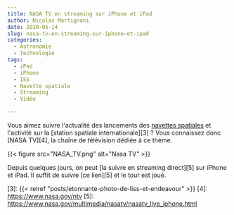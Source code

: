 ```yaml
---
title: NASA TV en streaming sur iPhone et iPad
author: Nicolas Martignoni
date: 2010-05-14
slug: nasa-tv-en-streaming-sur-iphone-et-ipad
categories:
  - Astronomie
  - Technologie
tags:
  - iPad
  - iPhone
  - ISS
  - Navette spatiale
  - Streaming
  - Vidéo

---
```


Vous aimez suivre l'actualité des lancements des [navettes spatiales][2] et l'activité sur la [station spatiale internationale][3] ? Vous connaissez donc [NASA TV][4], la chaîne de télévision dédiée à ce thème.

{{< figure src="NASA_TV.png" alt="Nasa TV" >}}

Depuis quelques jours, on peut [la suivre en streaming direct][5] sur iPhone et iPad. Il suffit de suivre [ce lien][5] et le tour est joué.

 [1]: http://www.nasa.gov/multimedia/nasatv/index.html
 [2]: https://fr.wikipedia.org/wiki/Navette_spatiale
 [3]: {{< relref "posts/etonnante-photo-de-liss-et-endeavour" >}}
 [4]: https://www.nasa.gov/ntv
 [5]: https://www.nasa.gov/multimedia/nasatv/nasatv_live_iphone.html

<!--more-->

